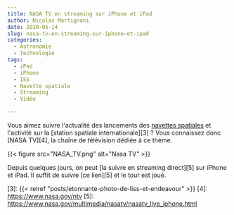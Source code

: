 ```yaml
---
title: NASA TV en streaming sur iPhone et iPad
author: Nicolas Martignoni
date: 2010-05-14
slug: nasa-tv-en-streaming-sur-iphone-et-ipad
categories:
  - Astronomie
  - Technologie
tags:
  - iPad
  - iPhone
  - ISS
  - Navette spatiale
  - Streaming
  - Vidéo

---
```


Vous aimez suivre l'actualité des lancements des [navettes spatiales][2] et l'activité sur la [station spatiale internationale][3] ? Vous connaissez donc [NASA TV][4], la chaîne de télévision dédiée à ce thème.

{{< figure src="NASA_TV.png" alt="Nasa TV" >}}

Depuis quelques jours, on peut [la suivre en streaming direct][5] sur iPhone et iPad. Il suffit de suivre [ce lien][5] et le tour est joué.

 [1]: http://www.nasa.gov/multimedia/nasatv/index.html
 [2]: https://fr.wikipedia.org/wiki/Navette_spatiale
 [3]: {{< relref "posts/etonnante-photo-de-liss-et-endeavour" >}}
 [4]: https://www.nasa.gov/ntv
 [5]: https://www.nasa.gov/multimedia/nasatv/nasatv_live_iphone.html

<!--more-->

